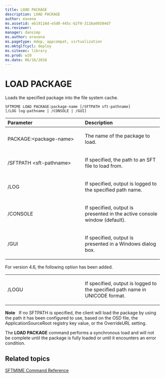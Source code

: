 ```yaml
---
title: LOAD PACKAGE
description: LOAD PACKAGE
author: eavena
ms.assetid: eb19116d-e5d0-445c-b2f0-3116a09384d7
ms.reviewer: 
manager: dansimp
ms.author: eravena
ms.pagetype: mdop, appcompat, virtualization
ms.mktglfcycl: deploy
ms.sitesec: library
ms.prod: w10
ms.date: 06/16/2016
---
```



# LOAD PACKAGE


Loads the specified package into the file system cache.

`SFTMIME LOAD PACKAGE:package-name [/SFTPATH sft-pathname]                 [/LOG log-pathname | /CONSOLE | /GUI]`

<table>
<colgroup>
<col width="50%" />
<col width="50%" />
</colgroup>
<thead>
<tr class="header">
<th align="left">Parameter</th>
<th align="left">Description</th>
</tr>
</thead>
<tbody>
<tr class="odd">
<td align="left"><p>PACKAGE:&lt;package-name&gt;</p></td>
<td align="left"><p>The name of the package to load.</p></td>
</tr>
<tr class="even">
<td align="left"><p>/SFTPATH &lt;sft-pathname&gt;</p></td>
<td align="left"><p>If specified, the path to an SFT file to load from.</p></td>
</tr>
<tr class="odd">
<td align="left"><p>/LOG</p></td>
<td align="left"><p>If specified, output is logged to the specified path name.</p></td>
</tr>
<tr class="even">
<td align="left"><p>/CONSOLE</p></td>
<td align="left"><p>If specified, output is presented in the active console window (default).</p></td>
</tr>
<tr class="odd">
<td align="left"><p>/GUI</p></td>
<td align="left"><p>If specified, output is presented in a Windows dialog box.</p></td>
</tr>
</tbody>
</table>

 

For version 4.6, the following option has been added.

<table>
<colgroup>
<col width="50%" />
<col width="50%" />
</colgroup>
<tbody>
<tr class="odd">
<td align="left"><p>/LOGU</p></td>
<td align="left"><p>If specified, output is logged to the specified path name in UNICODE format.</p></td>
</tr>
</tbody>
</table>

 

**Note**  
If no SFTPATH is specified, the client will load the package by using the path it has been configured to use, based on the OSD file, the ApplicationSourceRoot registry key value, or the OverrideURL setting.

The **LOAD PACKAGE** command performs a synchronous load and will not be complete until the package is fully loaded or until it encounters an error condition.

 

## Related topics


[SFTMIME Command Reference](sftmime--command-reference.md)

 

 





